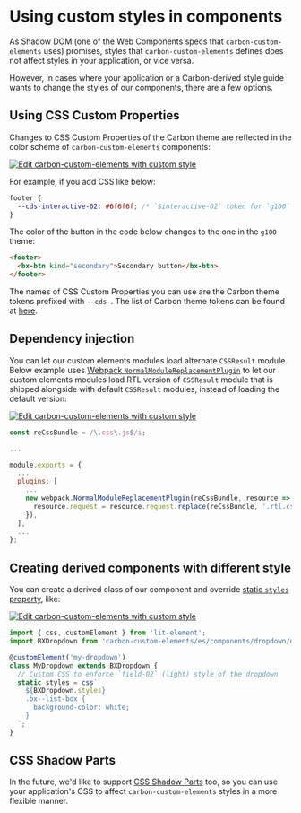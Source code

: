 # Using custom styles in components

As Shadow DOM (one of the Web Components specs that `carbon-custom-elements` uses) promises, styles that `carbon-custom-elements` defines does not affect styles in your application, or vice versa.

However, in cases where your application or a Carbon-derived style guide wants to change the styles of our components, there are a few options.

## Using CSS Custom Properties

Changes to CSS Custom Properties of the Carbon theme are reflected in the color scheme of `carbon-custom-elements` components:

[![Edit carbon-custom-elements with custom style](https://codesandbox.io/static/img/play-codesandbox.svg)](https://codesandbox.io/s/github/carbon-design-system/carbon-custom-elements/tree/master/examples/codesandbox/styling/theme-zoning)

For example, if you add CSS like below:

```css
footer {
  --cds-interactive-02: #6f6f6f; /* `$interactive-02` token for `g100` theme */
}
```

The color of the button in the code below changes to the one in the `g100` theme:

```html
<footer>
  <bx-btn kind="secondary">Secondary button</bx-btn>
</footer>
```

The names of CSS Custom Properties you can use are the Carbon theme tokens prefixed with `--cds-`. The list of Carbon theme tokens can be found at [here](https://github.com/carbon-design-system/carbon/blob/v10.7.0/packages/themes/scss/generated/_themes.scss#L14-L454).

## Dependency injection

You can let our custom elements modules load alternate `CSSResult` module. Below example uses [Webpack `NormalModuleReplacementPlugin`](https://webpack.js.org/plugins/normal-module-replacement-plugin/) to let our custom elements modules load RTL version of `CSSResult` module that is shipped alongside with default `CSSResult` modules, instead of loading the default version:

[![Edit carbon-custom-elements with custom style](https://codesandbox.io/static/img/play-codesandbox.svg)](https://codesandbox.io/s/github/carbon-design-system/carbon-custom-elements/tree/master/examples/codesandbox/rtl)

```javascript
const reCssBundle = /\.css\.js$/i;

...

module.exports = {
  ...
  plugins: [
    ...
    new webpack.NormalModuleReplacementPlugin(reCssBundle, resource => {
      resource.request = resource.request.replace(reCssBundle, '.rtl.css.js');
    }),
  ],
  ...
};
```

## Creating derived components with different style

You can create a derived class of our component and override [static `styles` property](https://lit-element.polymer-project.org/guide/styles#static-styles), like:

[![Edit carbon-custom-elements with custom style](https://codesandbox.io/static/img/play-codesandbox.svg)](https://codesandbox.io/s/github/carbon-design-system/carbon-custom-elements/tree/master/examples/codesandbox/styling/custom-style)

```javascript
import { css, customElement } from 'lit-element';
import BXDropdown from 'carbon-custom-elements/es/components/dropdown/dropdown';

@customElement('my-dropdown')
class MyDropdown extends BXDropdown {
  // Custom CSS to enforce `field-02` (light) style of the dropdown
  static styles = css`
    ${BXDropdown.styles}
    .bx--list-box {
      background-color: white;
    }
  `;
}
```

## CSS Shadow Parts

In the future, we'd like to support [CSS Shadow Parts](https://www.w3.org/TR/css-shadow-parts-1/) too, so you can use your application's CSS to affect `carbon-custom-elements` styles in a more flexible manner.
